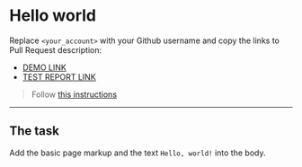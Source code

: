 # Hello world
Replace `<your_account>` with your Github username and copy the links to Pull Request description:
- [DEMO LINK](https://LovelyDrug.github.io/layout_hello-world/)
- [TEST REPORT LINK](https://LovelyDrug.github.io/layout_hello-world/report/html_report/)

> Follow [this instructions](https://mate-academy.github.io/layout_task-guideline/#how-to-solve-the-layout-tasks-on-github)
___

## The task
Add the basic page markup and the text `Hello, world!` into the body.
